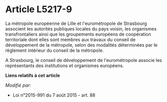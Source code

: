 # Article L5217-9

La métropole européenne de Lille et l'eurométropole de Strasbourg associent les autorités publiques locales du pays voisin,
les organismes transfrontaliers ainsi que les groupements européens de coopération territoriale dont elles sont membres aux
travaux du conseil de développement de la métropole, selon des modalités déterminées par le règlement intérieur du conseil de
la métropole. 

A Strasbourg, le conseil de développement de l'eurométropole associe les représentants des institutions et organismes
européens.

**Liens relatifs à cet article**

_Modifié par_:

  - Loi n°2015-991 du 7 août 2015 - art. 88
